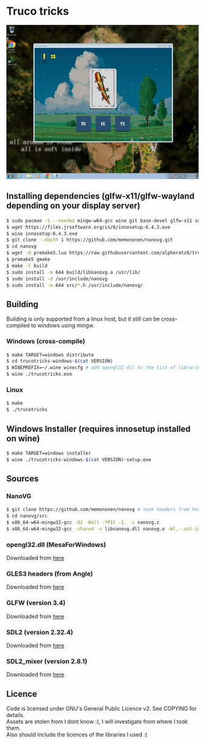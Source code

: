 # Truco tricks

![Truco tricks running on windows 7](./media/win7.png)

## Installing dependencies (glfw-x11/glfw-wayland depending on your display server)
```sh
$ sudo pacman -S --needed mingw-w64-gcc wine git base-devel glfw-x11 sdl2 sdl2_mixer glew premake wget sed make
$ wget https://files.jrsoftware.org/is/6/innosetup-6.4.3.exe
$ wine innosetup-6.4.3.exe
$ git clone --depth 1 https://github.com/memononen/nanovg.git
$ cd nanovg
$ wget -O premake5.lua https://raw.githubusercontent.com/alpheratz0/trucotricks/refs/heads/master/extra/nanovg_premake5.lua
$ premake5 gmake
$ make -C build
$ sudo install -m 644 build/libnanovg.a /usr/lib/
$ sudo install -d /usr/include/nanovg
$ sudo install -m 644 src/*.h /usr/include/nanovg/
```

## Building

Building is only supported from a linux host, but it still can be cross-compiled to windows using mingw.

### Windows (cross-compile)
```sh
$ make TARGET=windows distribute
$ cd trucotricks-windows-$(cat VERSION)
$ WINEPREFIX=~/.wine winecfg # add opengl32.dll to the list of libraries overrides
$ wine ./trucotricks.exe
```

### Linux
```sh
$ make
$ ./trucotricks
```

## Windows Installer (requires innosetup installed on wine)
```sh
$ make TARGET=windows installer
$ wine ./trucotricks-windows-$(cat VERSION)-setup.exe
```

## Sources

### NanoVG
```sh
$ git clone https://github.com/memononen/nanovg # took headers from here also
$ cd nanovg/src
$ x86_64-w64-mingw32-gcc -O2 -Wall -fPIC -I. -c nanovg.c
$ x86_64-w64-mingw32-gcc -shared -o libnanovg.dll nanovg.o -Wl,--out-implib,libnanovg.a -lopengl32 -lgdi32
```

### opengl32.dll (MesaForWindows)
Downloaded from [here](https://downloads.fdossena.com/geth.php?r=mesa64-latest)

### GLES3 headers (from Angle)
Downloaded from [here](https://chromium.googlesource.com/angle/angle.git)

### GLFW (version 3.4)
Downloaded from [here](https://github.com/glfw/glfw/releases/download/3.4/glfw-3.4.bin.WIN64.zip)

### SDL2 (version 2.32.4)
Downloaded from [here](https://github.com/libsdl-org/SDL/releases/download/release-2.32.4/SDL2-devel-2.32.4-mingw.tar.gz)

### SDL2_mixer (version 2.8.1)
Downloaded from [here](https://github.com/libsdl-org/SDL_mixer/releases/download/release-2.8.1/SDL2_mixer-devel-2.8.1-mingw.tar.gz)

## Licence
Code is licensed under GNU's General Public Licence v2. See COPYING for details.\
Assets are stolen from I dont know :(, I will investigate from where I took them.\
Also should include the licences of the libraries I used :(

